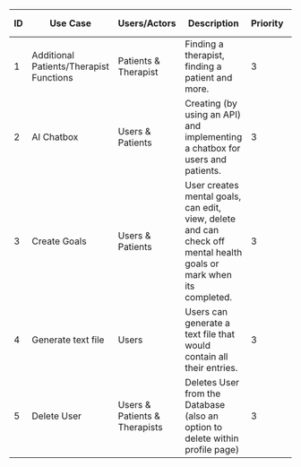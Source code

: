 | ID  | Use Case  | Users/Actors | Description | Priority | Team Member |
|---|---|---|---|---|---|
| 1 | Additional Patients/Therapist Functions | Patients & Therapist | Finding a therapist, finding a patient and more. | 3 | Grace |
| 2 | AI Chatbox | Users & Patients | Creating (by using an API) and implementing a chatbox for users and patients. | 3 | Yin |
| 3 | Create Goals | Users & Patients | User creates mental goals, can edit, view, delete and can check off mental health goals or mark when its completed. | 3 | Dilpreet |
| 4 | Generate text file | Users | Users can generate a text file that would contain all their entries. | 3 | Karandeep Singh |
| 5 | Delete User | Users & Patients & Therapists | Deletes User from the Database (also an option to delete within profile page) | 3 | Sabrina |
